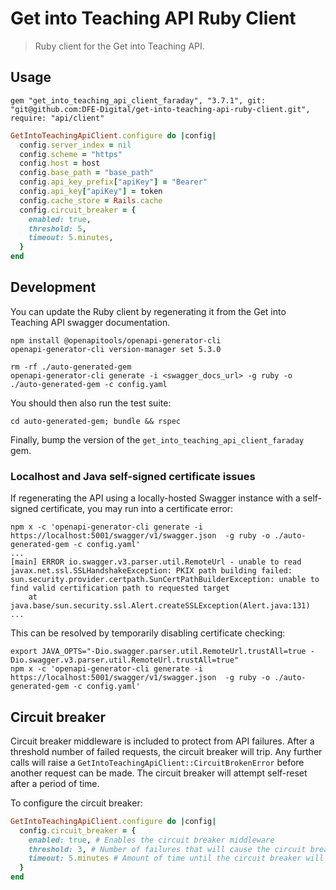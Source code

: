 # Get into Teaching API Ruby Client

> Ruby client for the Get into Teaching API.

## Usage

```
gem "get_into_teaching_api_client_faraday", "3.7.1", git: "git@github.com:DFE-Digital/get-into-teaching-api-ruby-client.git", require: "api/client"
```

```ruby
GetIntoTeachingApiClient.configure do |config|
  config.server_index = nil
  config.scheme = "https"
  config.host = host
  config.base_path = "base_path"
  config.api_key_prefix["apiKey"] = "Bearer"
  config.api_key["apiKey"] = token
  config.cache_store = Rails.cache
  config.circuit_breaker = {
    enabled: true,
    threshold: 5,
    timeout: 5.minutes,
  }
end
```

## Development

You can update the Ruby client by regenerating it from the Get into Teaching API swagger documentation.

```
npm install @openapitools/openapi-generator-cli
openapi-generator-cli version-manager set 5.3.0
```

```
rm -rf ./auto-generated-gem
openapi-generator-cli generate -i <swagger_docs_url> -g ruby -o ./auto-generated-gem -c config.yaml
```

You should then also run the test suite:

```
cd auto-generated-gem; bundle && rspec
```

Finally, bump the version of the `get_into_teaching_api_client_faraday` gem.

### Localhost and Java self-signed certificate issues

If regenerating the API using a locally-hosted Swagger instance with a self-signed certificate, you may run into a certificate error:

```
npm x -c 'openapi-generator-cli generate -i https://localhost:5001/swagger/v1/swagger.json  -g ruby -o ./auto-generated-gem -c config.yaml'
...
[main] ERROR io.swagger.v3.parser.util.RemoteUrl - unable to read
javax.net.ssl.SSLHandshakeException: PKIX path building failed: sun.security.provider.certpath.SunCertPathBuilderException: unable to find valid certification path to requested target
	at java.base/sun.security.ssl.Alert.createSSLException(Alert.java:131)
...
```

This can be resolved by temporarily disabling certificate checking:

```
export JAVA_OPTS="-Dio.swagger.parser.util.RemoteUrl.trustAll=true -Dio.swagger.v3.parser.util.RemoteUrl.trustAll=true"
npm x -c 'openapi-generator-cli generate -i https://localhost:5001/swagger/v1/swagger.json  -g ruby -o ./auto-generated-gem -c config.yaml'
```

## Circuit breaker

Circuit breaker middleware is included to protect from API failures. After a threshold number of failed requests, the circuit breaker will trip. Any further calls will raise a `GetIntoTeachingApiClient::CircuitBrokenError` before another request can be made. The circuit breaker will attempt self-reset after a period of time.

To configure the circuit breaker:

```ruby
GetIntoTeachingApiClient.configure do |config|
  config.circuit_breaker = {
    enabled: true, # Enables the circuit breaker middleware
    threshold: 3, # Number of failures that will cause the circuit breaker to trip
    timeout: 5.minutes # Amount of time until the circuit breaker will attempt to recover
  }
end
```
